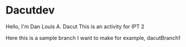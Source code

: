 # Dacutdev

Hello, I'm Dan Louis A. Dacut
This is an activity for IPT 2

Here this is a sample branch I want to make
for example, dacutBranch1